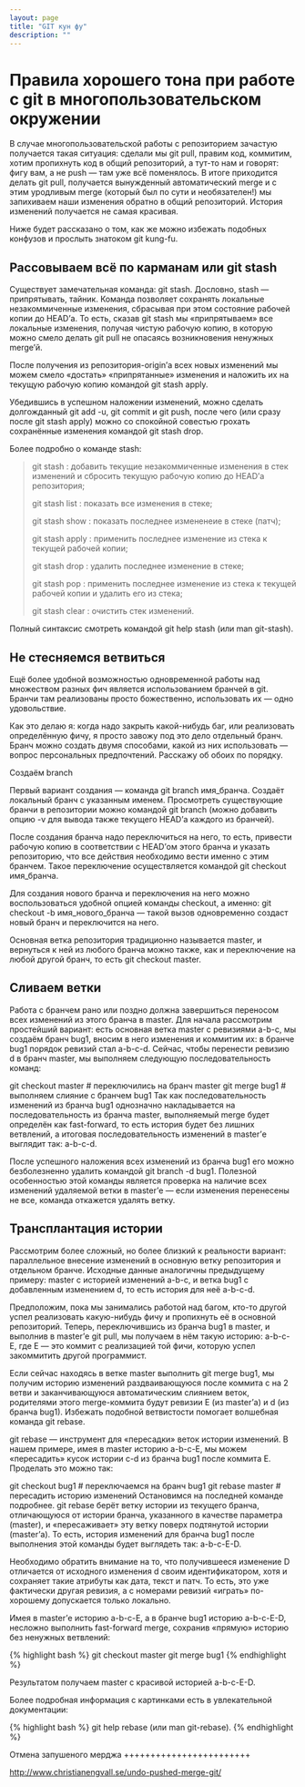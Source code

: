 ```yaml
---
layout: page
title: "GIT кун фу"
description: ""
---
```

Правила хорошего тона при работе с git в многопользовательском окружении
========================================================================

В случае многопользовательской работы с репозиторием зачастую получается такая ситуация: сделали мы git pull, правим код, коммитим, хотим пропихнуть код в общий репозиторий, а тут-то нам и говорят: фигу вам, а не push — там уже всё поменялось. В итоге приходится делать git pull, получается вынужденный автоматический merge и с этим уродливым merge (который был по сути и необязателен!) мы запихиваем наши изменения обратно в общий репозиторий. История изменений получается не самая красивая.

Ниже будет рассказано о том, как же можно избежать подобных конфузов и прослыть знатоком git kung-fu.

Рассовываем всё по карманам или git stash
-----------------------------------------

Существует замечательная команда: git stash. Дословно, stash — припрятывать, тайник. Команда позволяет сохранять локальные незакоммиченные изменения, сбрасывая при этом состояние рабочей копии до HEAD’а. То есть, сказав git stash мы «припрятываем» все локальные изменения, получая чистую рабочую копию, в которую можно смело делать git pull не опасаясь возникновения ненужных merge’й.

После получения из репозитория-origin’а всех новых изменений мы можем смело «достать» «припрятанные» изменения и наложить их на текущую рабочую копию командой git stash apply.

Убедившись в успешном наложении изменений, можно сделать долгожданный git add -u, git commit и git push, после чего (или сразу после git stash apply) можно со спокойной совестью грохать сохранённые изменения командой git stash drop.

Более подробно о команде stash:

<blockquote>
<p>git stash : добавить текущие незакоммиченные изменения в стек изменений и сбросить текущую рабочую копию до HEAD’а репозитория;</p>
<p>git stash list : показать все изменения в стеке;</p>
<p>git stash show : показать последнее измененеие в стеке (патч);</p>
<p>git stash apply : применить последнее изменение из стека к текущей рабочей копии;</p>
<p>git stash drop : удалить последнее изменение в стеке;</p>
<p>git stash pop : применить последнее изменение из стека к текущей рабочей копии и удалить его из стека;</p>
<p>git stash clear : очистить стек изменений.</p>
</blockquote>

Полный синтаксис смотреть командой git help stash (или man git-stash).

Не стесняемся ветвиться
-----------------------

Ещё более удобной возможностью одновременной работы над множеством разных фич является использованием бранчей в git. Бранчи там реализованы просто божественно, использовать их — одно удовольствие.

Как это делаю я: когда надо закрыть какой-нибудь баг, или реализовать определённую фичу, я просто завожу под это дело отдельный бранч. Бранч можно создать двумя способами, какой из них использовать — вопрос персональных предпочтений. Расскажу об обоих по порядку.

Создаём branch

Первый вариант создания — команда git branch имя_бранча. Создаёт локальный бранч с указанным именем. Просмотреть существующие бранчи в репозитории можно командой git branch (можно добавить опцию -v для вывода также текущего HEAD’а каждого из бранчей).

После создания бранча надо переключиться на него, то есть, привести рабочую копию в соответствии с HEAD’ом этого бранча и указать репозиторию, что все действия необходимо вести именно с этим бранчем. Такое переключение осуществляется командой git checkout имя_бранча.

Для создания нового бранча и переключения на него можно воспользоваться удобной опцией команды checkout, а именно: git checkout -b имя_нового_бранча — такой вызов одновременно создаст новый бранч и переключится на него.

Основная ветка репозитория традиционно называется master, и вернуться к ней из любого бранча можно также, как и переключение на любой другой бранч, то есть git checkout master.

Сливаем ветки
-------------

Работа с бранчем рано или поздно должна завершиться переносом всех изменений из этого бранча в master. Для начала рассмотрим простейший вариант: есть основная ветка master с ревизиями a-b-c, мы создаём бранч bug1, вносим в него изменения и коммитим их: в бранче bug1 порядок ревизий стал a-b-c-d. Сейчас, чтобы перенести ревизию d в бранч master, мы выполняем следующую последовательность команд:

git checkout master # переключились на бранч master
git merge bug1 # выполняем слияние с бранчем bug1
Так как последовательность изменений из бранча bug1 однозначно накладывается на последовательность из бранча master, выполняемый merge будет определён как fast-forward, то есть история будет без лишних ветвлений, а итоговая последовательность изменений в master’е выглядит так: a-b-c-d.

После успешного наложения всех изменений из бранча bug1 его можно безболезненно удалить командой git branch -d bug1. Полезной особенностью этой команды является проверка на наличие всех изменений удаляемой ветки в master’е — если изменения перенесены не все, команда откажется удалять ветку.

Трансплантация истории
----------------------

Рассмотрим более сложный, но более близкий к реальности вариант: параллельное внесение изменений в основную ветку репозитория и отдельном бранче. Исходные данные аналогичны предыдущему примеру: master с историей изменений a-b-c, и ветка bug1 с добавленным изменением d, то есть история для неё a-b-c-d.

Предположим, пока мы занимались работой над багом, кто-то другой успел реализовать какую-нибудь фичу и пропихнуть её в основной репозиторий. Теперь, переключившись из бранча bug1 в master, и выполнив в master’е git pull, мы получаем в нём такую историю: a-b-c-E, где E — это коммит с реализацией той фичи, которую успел закоммитить другой программист.

Если сейчас находясь в ветке master выполнить git merge bug1, мы получим историю изменений раздваивающуюся после коммита c на 2 ветви и заканчивающуюся автоматическим слиянием веток, родителями этого merge-коммита будут ревизии E (из master’а) и d (из бранча bug1). Избежать подобной ветвистости помогает волшебная команда git rebase.

git rebase — инструмент для «пересадки» веток истории изменений. В нашем примере, имея в master историю a-b-c-E, мы можем «пересадить» кусок истории c-d из бранча bug1 после коммита E. Проделать это можно так:

git checkout bug1 # переключаемся на бранч bug1
git rebase master # пересадить историю изменений
Остановимся на последней команде подробнее. git rebase берёт ветку истории из текущего бранча, отличающуюся от истории бранча, указанного в качестве параметра (master), и «пересаживает» эту ветку поверх подтянутой истории (master’а). То есть, история изменений для бранча bug1 после выполнения этой команды будет выглядеть так: a-b-c-E-D.

Необходимо обратить внимание на то, что получившееся изменение D отличается от исходного изменения d своим идентификатором, хотя и сохраняет такие атрибуты как дата, текст и патч. То есть, это уже фактически другая ревизия, а с номерами ревизий «играть» по-хорошему допускается только локально.

Имея в master’е историю a-b-c-E, а в бранче bug1 историю a-b-c-E-D, несложно выполнить fast-forward merge, сохранив «прямую» историю без ненужных ветвлений:

{% highlight bash %}
git checkout master
git merge bug1
{% endhighlight %}

Результатом получаем master с красивой историей a-b-c-E-D.

Более подробная информация с картинками есть в увлекательной документации: 

{% highlight bash %}
git help rebase (или man git-rebase).
{% endhighlight %}

Отмена запушеного мерджа
++++++++++++++++++++++++

http://www.christianengvall.se/undo-pushed-merge-git/
